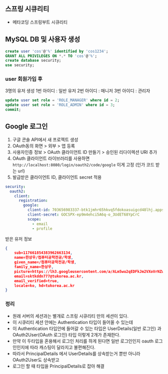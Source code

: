 ## 스프링 시큐리티

- 메타코딩 스프링부트 시큐리티

## MySQL DB 및 사용자 생성

```sql
create user 'cos'@'%' identified by 'cos1234';
GRANT ALL PRIVILEGES ON *.* TO 'cos'@'%';
create database security;
use security;
```

### user 회원가입 후

3명의 유저 생성
1번 아이디 : 일반 유저
2번 아이디 : 매니저
3번 아이디 : 관리자

```sql
update user set role = 'ROLE_MANAGER' where id = 2;
update user set role = 'ROLE_ADMIN' where id = 3;
commit;
```

## Google 로그인

1. 구글 콘솔 API에서 새 프로젝트 생성
2. OAuth동의 화면 > 외부 > 앱 등록
3. 사용자인증 정보 > OAuth 클라이언트 ID 만들기 > 승인된 리다이렉션 URI 추가
4. OAuth 클라이언트 라이브러리를 사용하면 `http://localhost:8080/login/oauth2/code/google` 이게 고정 (인가 코드 받는 url)
5. 발급받은 클라이언트 ID, 클라이언트 secret 적용

```yml
security:
  oauth2:
    client:
      registration:
        google:
          client-id: 703656983337-btk1jmhr65hkvq5fdokoasuigcd48lhj.apps.googleusercontent.com
          client-secret: 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
          scope:
            - email
            - profile
```

받은 유저 정보

```json
{
    sub=117661854383962663134,
    name=한상우/컴퓨터공학전공/학생,
    given_name=/컴퓨터공학전공/학생,
    family_name=한상우,
    picture=https://lh3.googleusercontent.com/a/ALm5wu2qEDFkJm2VXoVrNZwhGpsEP6pxOr-EQFvO6gxO=s96-c,
    email=sktkddn777@tukorea.ac.kr,
    email_verified=true,
    locale=ko, hd=tukorea.ac.kr
}

```

### 정리

- 원래 서버의 세션과는 별개로 스프링 시큐리티 만의 세션이 있다.
- 이 시큐리티 세션 안에는 Authentication 타입이 들어올 수 있는데
- 이 Authentication 타입안에 들어갈 수 있는 타입은 UserDetails(일반 로그인) 과 OAuth2User(OAuth 로그인) 타입 이렇게 2개가 존재한다.
- 만약 이 두타입을 혼용해서 로그인 처리를 하게 된다면 일반 로그인인지 oauth 로그인인지에 따라 캐스팅이 달라지고 불편해진다.
- 따라서 PrincipalDetails 에서 UserDetails를 상속받는거 뿐만 아니라 OAuth2User도 상속받고
- 로그인 할 때 타입을 PrincipalDetails로 잡아 해결
